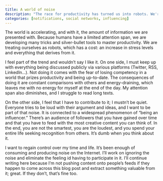 ```yaml
---
title: A world of noise
description: "The race for productivity has turned us into robots. We're drowning in information and it's costing us our well-being."
categories: [notifications, social networks, influencing]
---
```


The world is accelerating, and with it, the amount of information we are presented with. Because humans have a limited attention span, we are developing many tricks and silver-bullet tools to master productivity. We are treating ourselves as robots, which has a cost: an increase in stress levels and everything that derives from it.

I feel part of the trend and wouldn’t say I like it. On one side, I must keep up with everything being discussed publicly via various platforms (Twitter, RSS, LinkedIn…). Not doing it comes with the fear of losing competency in a world that prizes productivity and being up-to-date. The consequences of doing it are constant comparisons with others and energy-draining, which leaves me with no energy for myself at the end of the day. My attention span also diminishes, and I struggle to read long texts.

On the other side, I feel that I have to contribute to it; I mustn’t be quiet. Everyone tries to be loud with their argument and ideas, and I want to be part of that noise. It is connected to a widespread phenomenon of “being an influencer.” There’s an audience of followers that you have gained over time and that you have to feed with the most creative content you can think of. In the end, you are not the smartest, you are the loudest, and you spend your entire life seeking recognition from others. It’s dumb when you think about it.

I want to regain control over my time and life. It’s been enough of consuming and producing noise on the Internet. I’ll work on ignoring the noise and eliminate the feeling id having to participate in it. I’ll continue writing here because I’m not pushing content onto people’s feeds if they happen to come across this blog post and extract something valuable from it; great. If they don’t, that’s fine too.
